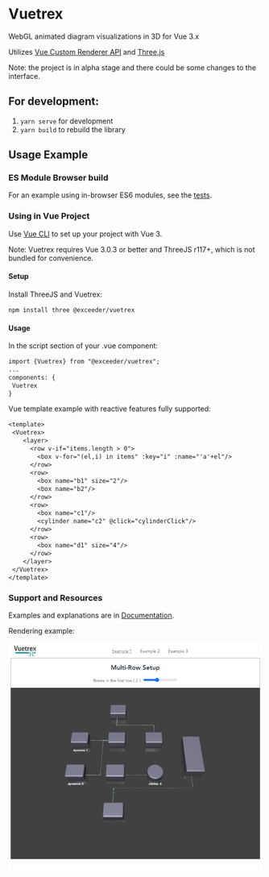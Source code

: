 # Vuetrex

WebGL animated diagram visualizations in 3D for Vue 3.x
 
Utilizes [Vue Custom Renderer API](https://v3.vuejs.org/api/global-api.html#createrenderer) and [Three.js](https://threejs.org/)
    
Note: the project is in alpha stage and there could be some changes to the interface.

## For development:

1.  `yarn serve` for development
2.  `yarn build` to rebuild the library

## Usage Example

### ES Module Browser build
For an example using in-browser ES6 modules, see the [tests](tests/iife).

### Using in Vue Project
Use [Vue CLI](https://github.com/vuejs/vue-cli) to set up your project with Vue 3. 

Note: Vuetrex requires Vue 3.0.3 or better and ThreeJS r117+, which is not bundled for convenience.

#### Setup
Install ThreeJS and Vuetrex:
```
npm install three @exceeder/vuetrex
```

#### Usage
In the script section of your .vue component:
```
import {Vuetrex} from "@exceeder/vuetrex";
...
components: {
 Vuetrex
}
```

Vue template example with reactive features fully supported:
```
<template>
 <Vuetrex>
    <layer>
      <row v-if="items.length > 0">
        <box v-for="(el,i) in items" :key="i" :name="'a'+el"/>
      </row>
      <row>
        <box name="b1" size="2"/>
        <box name="b2"/>
      </row>
      <row>
        <box name="c1"/>
        <cylinder name="c2" @click="cylinderClick"/>
      </row>
      <row>
        <box name="d1" size="4"/>
      </row>
    </layer>
 </Vuetrex>
</template>
```
### Support and Resources

Examples and explanations are in [Documentation](docs/README.md).

Rendering example:

![image](docs/screenshot.png)

